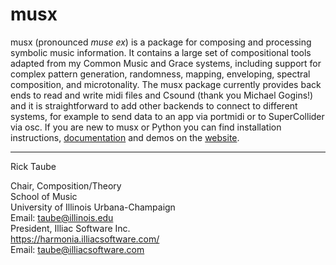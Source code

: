 # musx
musx (pronounced *muse ex*) is a package for composing and processing symbolic music information. It contains a large set of compositional tools adapted from my Common Music and Grace systems, including support for complex pattern generation, randomness, mapping, enveloping, spectral composition, and microtonality. The musx package currently provides back ends to read and write midi files and Csound (thank you Michael Gogins!) and it is straightforward to add other backends to connect to different systems,  for example to send data to an app via portmidi or to SuperCollider via osc. If you are new to musx or Python you can find installation instructions, [documentation](https://musx-admin.github.io/musx/) and demos on the [website](https://github.com/ricktaube/musx).

<hr/>
Rick Taube  

Chair, Composition/Theory<br/>
School of Music<br/>
University of Illinois Urbana-Champaign<br/>
Email: taube@illinois.edu<br/>
President, Illiac Software Inc.<br/>
https://harmonia.illiacsoftware.com/<br/>
Email: taube@illiacsoftware.com

